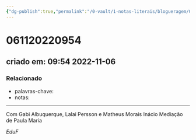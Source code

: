 ```yaml
---
{"dg-publish":true,"permalink":"/0-vault/1-notas-literais/blogueragem/061120220954/","dgHomeLink":true,"dgShowLocalGraph":true,"dgShowFileTree":true,"dgEnableSearch":true,"noteIcon":""}
---
```


# 061120220954
## criado em: 09:54 2022-11-06

### Relacionado
- palavras-chave: 
- notas: 
---
Com Gabi Albuquerque, 
Lalai Persson e 
Matheus Morais Inácio
Mediação de Paula Maria


*EduF*